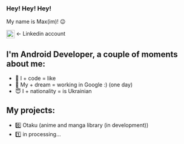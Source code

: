 ### Hey! Hey! Hey! 
My name is Max(im)! 😉

[<img align="center" alt="mskstimka | LinkedIn" width="22px" src="https://www.ai-expo.net/wp-content/uploads/2020/04/linkedlinkedinlogosocialicon-1320191784782940875.png" />][linkedin] <- Linkedin account
    
## I'm Android Developer, a couple of moments about me:
- 🥰 I + code = like ️
- 🧐 My + dream = working in Google :) (one day) 
- 😇 I + nationality = is Ukrainian 

## My projects: 
- 0️⃣ Otaku (anime and manga library (in development))
- 1️⃣ in processing...

[linkedin]: https://www.linkedin.com/in/maxim-tymchyshyn-217446219/
